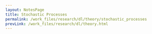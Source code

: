 ```yaml
---
layout: NotesPage
title: Stochastic Processes
permalink: /work_files/research/dl/theory/stochastic_processes
prevLink: /work_files/research/dl/theory.html
---
```


